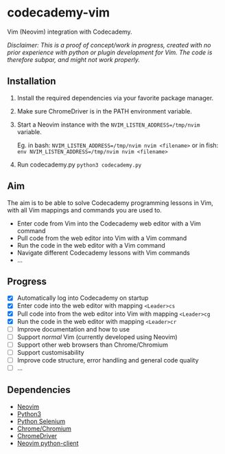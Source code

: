 # codecademy-vim
Vim (Neovim) integration with Codecademy.

*Disclaimer: This is a proof of concept/work in progress, created with no prior experience with python or plugin development for Vim.
The code is therefore subpar, and might not work properly.*

## Installation
1. Install the required dependencies via your favorite package manager.
2. Make sure ChromeDriver is in the PATH environment variable.
3. Start a Neovim instance with the `NVIM_LISTEN_ADDRESS=/tmp/nvim` variable.

   Eg. in bash: `NVIM_LISTEN_ADDRESS=/tmp/nvim nvim <filename>`
   or in fish: `env NVIM_LISTEN_ADDRESS=/tmp/nvim nvim <filename>`

4. Run codecademy.py `python3 codecademy.py`

## Aim
The aim is to be able to solve Codecademy programming lessons in Vim, with all Vim mappings and commands you are used to.
- Enter code from Vim into the Codecademy web editor with a Vim command
- Pull code from the web editor into Vim with a Vim command
- Run the code in the web editor with a Vim command
- Navigate different Codecademy lessons with Vim commands
- ...

## Progress
- [x] Automatically log into Codecademy on startup
- [x] Enter code into the web editor with mapping `<Leader>cs`
- [x] Pull code into from the web editor into Vim with mapping `<Leader>cg`
- [x] Run the code in the web editor with mapping `<Leader>cr`
- [ ] Improve documentation and how to use
- [ ] Support *normal* Vim (currently developed using Neovim)
- [ ] Support other web browsers than Chrome/Chromium
- [ ] Support customisability
- [ ] Improve code structure, error handling and general code quality
- [ ] ...

## Dependencies
- [Neovim](https://neovim.io/)
- [Python3](https://www.python.org/)
- [Python Selenium](https://pypi.python.org/pypi/selenium)
- [Chrome/Chromium](http://www.chromium.org/Home)
- [ChromeDriver](https://sites.google.com/a/chromium.org/chromedriver/)
- [Neovim python-client](https://github.com/neovim/python-client)
